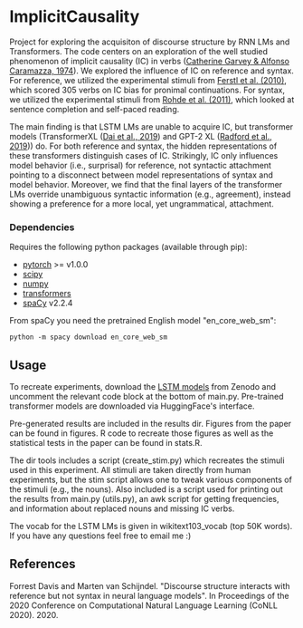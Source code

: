 # ImplicitCausality

Project for exploring the acquisiton of discourse structure by RNN LMs and Transformers. The code centers on an exploration of the well studied 
phenomenon of implicit causality (IC) in verbs ([Catherine Garvey & Alfonso Caramazza, 1974](www.jstor.org/stable/4177835)). 
We explored the influence of IC on reference and syntax. For reference, 
we utilized the experimental stimuli from [Ferstl et al. (2010)](https://link.springer.com/article/10.3758/s13428-010-0023-2), 
which scored 305 verbs on IC bias for pronimal continuations. 
For syntax, we utilized the experimental stimuli from [Rohde et al. (2011)](https://www.sciencedirect.com/science/article/abs/pii/S0010027710002532?via%3Dihub), which looked 
at sentence completion and self-paced reading. 

The main finding is that LSTM LMs are unable to acquire IC, but 
transformer models (TransformerXL ([Dai et al., 2019](https://doi.org/10.18653/v1/P19-1285)) and GPT-2 XL ([Radford et al., 2019](https://d4mucfpksywv.cloudfront.net/better-language-models/language_models_are_unsupervised_multitask_learners.pdf)))
do. For both reference and syntax, the hidden representations of these
transformers distinguish cases of IC. Strikingly, IC only influences model behavior (i.e., surprisal) 
for reference, not syntactic attachment pointing to a disconnect between 
model representations of syntax and model behavior. Moreover, we find 
that the final layers of the transformer LMs override unambiguous 
syntactic information (e.g., agreement), instead showing a preference 
for a more local, yet ungrammatical, attachment. 

### Dependencies 

Requires the following python packages (available through pip):
* [pytorch](https://pytorch.org/) >= v1.0.0
* [scipy](https://www.scipy.org)
* [numpy](https://numpy.org)
* [transformers](https://github.com/huggingface/transformers)
* [spaCy](https://spacy.io) v2.2.4

From spaCy you need the pretrained English model "en_core_web_sm":

    python -m spacy download en_core_web_sm

## Usage

To recreate experiments, download the [LSTM models](https://doi.org/10.5281/zenodo.4053572) from Zenodo and
 uncomment the relevant code block at the bottom of main.py. Pre-trained
transformer models are downloaded via HuggingFace's interface. 

Pre-generated results are included in the results dir. Figures from the 
paper can be found in figures. R code to recreate those figures 
as well as the statistical tests in the paper can be found 
in stats.R. 

The dir tools includes a script (create_stim.py) which recreates the 
stimuli used in this experiment. All stimuli are taken directly 
from human experiments, but the stim script allows one to tweak 
various components of the stimuli (e.g., the nouns). Also 
included is a script used for printing out the results from main.py 
(utils.py), an awk script for getting frequencies, and
information about replaced nouns and missing 
IC verbs. 

The vocab for the LSTM LMs is given in wikitext103_vocab (top 50K words). 
If you have any questions feel free to email me :)

## References
Forrest Davis and Marten van Schijndel. "Discourse structure interacts with reference but not syntax in neural language models". In Proceedings of the 2020 Conference on Computational Natural Language Learning (CoNLL 2020). 2020.
